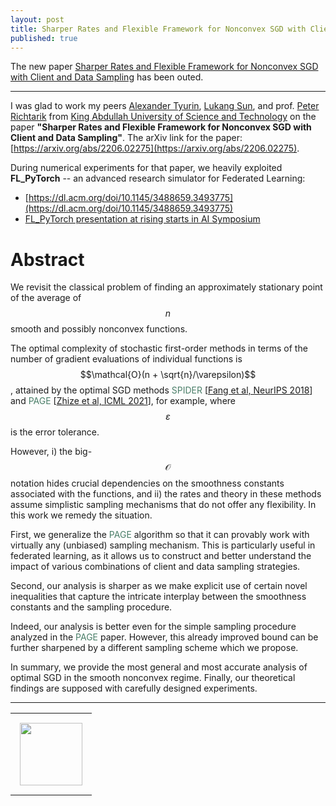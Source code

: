 ```yaml
---
layout: post
title: Sharper Rates and Flexible Framework for Nonconvex SGD with Client and Data Sampling.
published: true
---
```


The new paper [Sharper Rates and Flexible Framework for Nonconvex SGD with Client and Data Sampling](https://arxiv.org/abs/2206.02275) has been outed.

---

I was glad to work my peers [Alexander Tyurin](https://k3nfalt.github.io/), [Lukang Sun](https://lukangsun.github.io/), and prof. [Peter Richtarik](https://richtarik.org/) from [King Abdullah University of Science and Technology](https://cemse.kaust.edu.sa/) on the paper **"Sharper Rates and Flexible Framework for Nonconvex SGD with Client and Data Sampling"**.
The arXiv link for the paper: [https://arxiv.org/abs/2206.02275](https://arxiv.org/abs/2206.02275).

During numerical experiments for that paper, we heavily exploited **FL_PyTorch** -- an advanced research simulator for Federated Learning:

* [https://dl.acm.org/doi/10.1145/3488659.3493775](https://dl.acm.org/doi/10.1145/3488659.3493775)
* [FL_PyTorch presentation at rising starts in AI Symposium](https://burlachenkok.github.io/FL_PyTorch-presentation-at-rising-starts-in-AI-Symposium/) 

# Abstract

We revisit the classical problem of finding an approximately stationary point of the average of $$n$$ smooth and possibly nonconvex functions.
 
The optimal complexity of stochastic first-order methods in terms of the number of gradient evaluations of individual functions is $$\mathcal{O}(n + \sqrt{n}/\varepsilon)$$, attained by the optimal SGD methods <span style="color:rgb(74,126,104)">SPIDER</span> [[Fang et al, NeurIPS 2018](https://arxiv.org/abs/1807.01695)] and <span style="color:rgb(74,126,104)">PAGE</span> [[Zhize et al, ICML 2021](https://arxiv.org/abs/2008.10898)], for example, where $$\varepsilon$$ is the error tolerance. 

However, i) the big-$$\mathcal{O}$$ notation hides crucial dependencies on the smoothness constants associated with the functions, and ii) the rates and theory in these methods assume simplistic sampling mechanisms that do not offer any flexibility. In this work we remedy the situation. 

First, we generalize the <span style="color:rgb(74,126,104)">PAGE</span> algorithm so that it can provably work with virtually any (unbiased) sampling mechanism. 
This is particularly useful in federated learning, as it allows us to construct and better understand the impact of various combinations of client and data sampling strategies. 

Second, our analysis is sharper as we make explicit use of certain novel inequalities that capture the intricate interplay between the smoothness constants and the sampling procedure. 

Indeed, our analysis is better even for the simple sampling procedure analyzed in the <span style="color:rgb(74,126,104)">PAGE</span> paper. However, this already improved bound can be further sharpened by a different sampling scheme which we propose. 

In summary, we provide the most general and most accurate analysis of optimal SGD in the smooth nonconvex regime. Finally, our theoretical findings are supposed with carefully designed experiments.

---

<table style="text-align:center;">
<tr>
<td style="padding:15px;text-align:center;vertical-align:middle;"> <img height="100px" src="https://burlachenkok.github.io/materials/KAUST-logo.png"/> </td> 
</tr>
</table>

